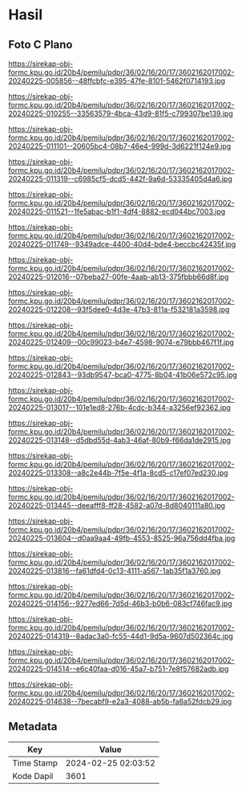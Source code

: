 # Hasil

## Foto C Plano

https://sirekap-obj-formc.kpu.go.id/20b4/pemilu/pdpr/36/02/16/20/17/3602162017002-20240225-005856--48ffcbfc-e395-47fe-8101-5462f0714193.jpg

https://sirekap-obj-formc.kpu.go.id/20b4/pemilu/pdpr/36/02/16/20/17/3602162017002-20240225-010255--33563579-4bca-43d9-81f5-c799307be139.jpg

https://sirekap-obj-formc.kpu.go.id/20b4/pemilu/pdpr/36/02/16/20/17/3602162017002-20240225-011101--20605bc4-08b7-46e4-999d-3d6221f124e9.jpg

https://sirekap-obj-formc.kpu.go.id/20b4/pemilu/pdpr/36/02/16/20/17/3602162017002-20240225-011319--c6985cf5-dcd5-442f-9a6d-53335405d4a6.jpg

https://sirekap-obj-formc.kpu.go.id/20b4/pemilu/pdpr/36/02/16/20/17/3602162017002-20240225-011521--1fe5abac-b1f1-4df4-8882-ecd044bc7003.jpg

https://sirekap-obj-formc.kpu.go.id/20b4/pemilu/pdpr/36/02/16/20/17/3602162017002-20240225-011749--9349adce-4400-40d4-bde4-beccbc42435f.jpg

https://sirekap-obj-formc.kpu.go.id/20b4/pemilu/pdpr/36/02/16/20/17/3602162017002-20240225-012016--07beba27-00fe-4aab-ab13-375fbbb66d8f.jpg

https://sirekap-obj-formc.kpu.go.id/20b4/pemilu/pdpr/36/02/16/20/17/3602162017002-20240225-012208--93f5dee0-4d3e-47b3-811a-f532181a3598.jpg

https://sirekap-obj-formc.kpu.go.id/20b4/pemilu/pdpr/36/02/16/20/17/3602162017002-20240225-012409--00c99023-b4e7-4598-9074-e79bbb467f1f.jpg

https://sirekap-obj-formc.kpu.go.id/20b4/pemilu/pdpr/36/02/16/20/17/3602162017002-20240225-012843--93db9547-bca0-4775-8b04-41b06e572c95.jpg

https://sirekap-obj-formc.kpu.go.id/20b4/pemilu/pdpr/36/02/16/20/17/3602162017002-20240225-013017--101e1ed8-276b-4cdc-b344-a3256ef92362.jpg

https://sirekap-obj-formc.kpu.go.id/20b4/pemilu/pdpr/36/02/16/20/17/3602162017002-20240225-013148--d5dbd55d-4ab3-46af-80b9-f66da1de2915.jpg

https://sirekap-obj-formc.kpu.go.id/20b4/pemilu/pdpr/36/02/16/20/17/3602162017002-20240225-013308--a8c2e44b-7f5e-4f1a-8cd5-c17ef07ed230.jpg

https://sirekap-obj-formc.kpu.go.id/20b4/pemilu/pdpr/36/02/16/20/17/3602162017002-20240225-013445--deeafff8-ff28-4582-a07d-8d8040111a80.jpg

https://sirekap-obj-formc.kpu.go.id/20b4/pemilu/pdpr/36/02/16/20/17/3602162017002-20240225-013604--d0aa9aa4-49fb-4553-8525-96a756dd4fba.jpg

https://sirekap-obj-formc.kpu.go.id/20b4/pemilu/pdpr/36/02/16/20/17/3602162017002-20240225-013816--fa61dfd4-0c13-4111-a567-1ab35f1a3760.jpg

https://sirekap-obj-formc.kpu.go.id/20b4/pemilu/pdpr/36/02/16/20/17/3602162017002-20240225-014156--9277ed66-7d5d-46b3-b0b6-083cf746fac9.jpg

https://sirekap-obj-formc.kpu.go.id/20b4/pemilu/pdpr/36/02/16/20/17/3602162017002-20240225-014319--8adac3a0-fc55-44d1-9d5a-9607d502364c.jpg

https://sirekap-obj-formc.kpu.go.id/20b4/pemilu/pdpr/36/02/16/20/17/3602162017002-20240225-014514--e6c40faa-d016-45a7-b751-7e8f57682adb.jpg

https://sirekap-obj-formc.kpu.go.id/20b4/pemilu/pdpr/36/02/16/20/17/3602162017002-20240225-014638--7becabf9-e2a3-4088-ab5b-fa6a52fdcb29.jpg


## Metadata

| Key        | Value               |
| ---------- | ------------------- |
| Time Stamp | 2024-02-25 02:03:52 |
| Kode Dapil | 3601                |



